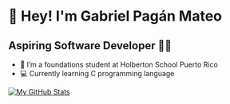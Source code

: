 # :wave: Hey! I'm Gabriel Pagán Mateo 
## Aspiring Software Developer :technologist:

- 🌱 I’m a foundations student at Holberton School Puerto Rico 
- :computer: Currently learning C programming language

[![My GitHub Stats](https://github-readme-stats.vercel.app/api/?username=GabrielPaganMateo&count_private=true&theme=tokyonight&showicons=true)]()

<!---
GabrielPaganMateo/GabrielPaganMateo is a ✨ special ✨ repository because its `README.md` (this file) appears on your GitHub profile.
You can click the Preview link to take a look at your changes.
--->
